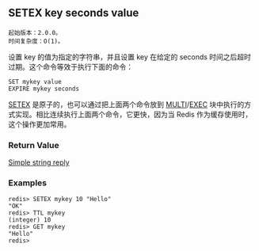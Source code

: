 ## SETEX key seconds value

    起始版本：2.0.0。
    时间复杂度：O(1)。

设置 key 的值为指定的字符串，并且设置 key 在给定的 seconds 时间之后超时过期。这个命令等效于执行下面的命令：
```
SET mykey value
EXPIRE mykey seconds
```

[SETEX](SETEX.md) 是原子的，也可以通过把上面两个命令放到 [MULTI](MULTI.md)/[EXEC](EXEC.md) 块中执行的方式实现。相比连续执行上面两个命令，它更快，因为当 Redis 作为缓存使用时，这个操作更加常用。

### Return Value

[Simple string reply](../topics/protocol.md#resp-simple-strings)

### Examples

```
redis> SETEX mykey 10 "Hello"
"OK"
redis> TTL mykey
(integer) 10
redis> GET mykey
"Hello"
redis> 
```